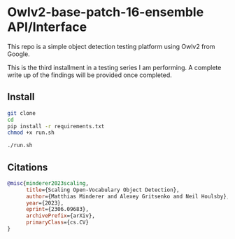 # Owlv2-base-patch-16-ensemble API/Interface

This repo is a simple object detection testing platform using Owlv2 from Google.

This is the third installment in a testing series I am performing. A complete write up of the findings will be provided once completed. 

## Install

```bash
git clone
cd
pip install -r requirements.txt
chmod +x run.sh
```

```bash
./run.sh
```

## Citations

```bibtex
@misc{minderer2023scaling,
      title={Scaling Open-Vocabulary Object Detection}, 
      author={Matthias Minderer and Alexey Gritsenko and Neil Houlsby},
      year={2023},
      eprint={2306.09683},
      archivePrefix={arXiv},
      primaryClass={cs.CV}
}

```
